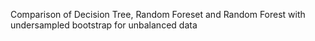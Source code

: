 Comparison of Decision Tree, Random Foreset and Random Forest with undersampled bootstrap for unbalanced data


